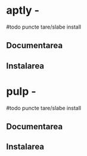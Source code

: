 # aptly -
#todo puncte tare/slabe install
## Documentarea 
## Instalarea
# pulp - 
#todo puncte tare/slabe install
## Documentarea 
## Instalarea